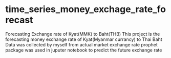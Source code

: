 # time_series_money_exchage_rate_forecast
Forecasting Exchange rate of Kyat(MMK) to Baht(THB)
This project is the forecasting money exchange rate of Kyat(Myanmar currancy) to Thai Baht
Data was collected by myself from actual market exchange rate 
prophet package was used in juputer notebook to predict the future exchange rate 
